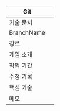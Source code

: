 
| Git        |     |
| ---------- | --- |
| 기술 문서      |     |
| BranchName |     |
| 장르         |     |
| 게임 소개      |     |
| 작업 기간      |     |
| 수정 기록      |     |
| 핵심 기술      |     |
| 메모         |     |

